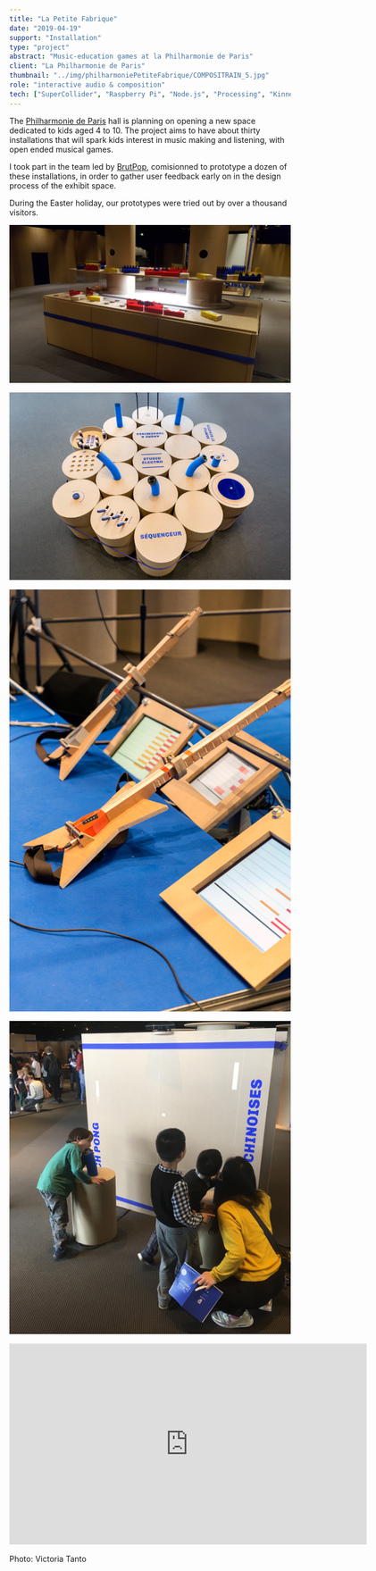 ```yaml
---
title: "La Petite Fabrique"
date: "2019-04-19"
support: "Installation"
type: "project" 
abstract: "Music-education games at la Philharmonie de Paris"
client: "La Philharmonie de Paris"
thumbnail: "../img/philharmoniePetiteFabrique/COMPOSITRAIN_5.jpg"
role: "interactive audio & composition"
tech: ["SuperCollider", "Raspberry Pi", "Node.js", "Processing", "Kinnect SDK"]
---
```


The [Philharmonie de Paris](https://philharmoniedeparis.fr/fr) hall is planning on opening a new space dedicated to kids aged 4 to 10. The project aims to have about thirty installations that will spark kids interest in music making and listening, with open ended musical games.

I took part in the team led by [BrutPop](http://brutpop.blogspot.com/), comisionned to prototype a dozen of these installations, in order to gather user feedback early on in the design process of the exhibit space. 

During the Easter holiday, our prototypes were tried out by over a thousand visitors.

![Compositrain](../img/philharmoniePetiteFabrique/train_1.jpg)

![Studio Electro](../img/philharmoniePetiteFabrique/STUDIO_ELECTRO_0.png)

![Club Rock](../img/philharmoniePetiteFabrique/CLUB_DE_ROCK_2.png)

![Pitch Pong](../img/philharmoniePetiteFabrique/pitchPong.png)


<div class="iframe-container">

<iframe width="640" height="360" src="https://www.youtube.com/embed/8XAhJXAWRmU" frameborder="0" allow="autoplay; encrypted-media; gyroscope; picture-in-picture" allowfullscreen></iframe>

</div>

Photo: Victoria Tanto